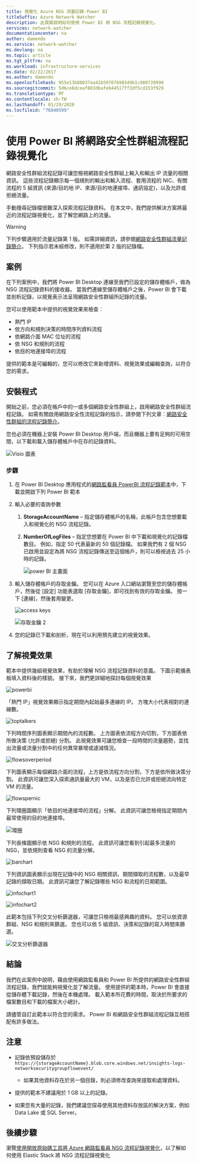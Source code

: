 ```yaml
---
title: 視覺化 Azure NSG 流量記錄-Power BI
titleSuffix: Azure Network Watcher
description: 此頁面說明如何使用 Power BI 將 NSG 流程記錄視覺化。
services: network-watcher
documentationcenter: na
author: damendo
ms.service: network-watcher
ms.devlang: na
ms.topic: article
ms.tgt_pltfrm: na
ms.workload: infrastructure-services
ms.date: 02/22/2017
ms.author: damendo
ms.openlocfilehash: 955e13b88037aa42b59707698549b1c980720990
ms.sourcegitcommit: 5d6ce6dceaf883dbafeb44517ff3df5cd153f929
ms.translationtype: MT
ms.contentlocale: zh-TW
ms.lasthandoff: 01/29/2020
ms.locfileid: "76840599"
---
```

# <a name="visualizing-network-security-group-flow-logs-with-power-bi"></a>使用 Power BI 將網路安全性群組流程記錄視覺化

網路安全性群組流程記錄可讓您檢視網路安全性群組上輸入和輸出 IP 流量的相關資訊。 這些流程記錄顯示每一個規則的輸出和輸入流程、套用流程的 NIC、有關流程的 5 組資訊 (來源/目的地 IP、來源/目的地連接埠、通訊協定)，以及允許或拒絕流量。

手動搜尋記錄檔很難深入探索流程記錄資料。 在本文中，我們提供解決方案將最近的流程記錄視覺化，並了解您網路上的流量。

> [!Warning]  
> 下列步驟適用於流量記錄第 1 版。 如需詳細資訊，請參閱[網路安全性群組流量記錄簡介](network-watcher-nsg-flow-logging-overview.md)。 下列指示若未經修改，則不適用於第 2 版的記錄檔。

## <a name="scenario"></a>案例

在下列案例中，我們將 Power BI Desktop 連線至我們已設定的儲存體帳戶，做為 NSG 流程記錄資料的接收器。 當我們連線至儲存體帳戶之後，Power BI 會下載並剖析記錄，以視覺表示法呈現網路安全性群組所記錄的流量。

您可以使用範本中提供的視覺效果來檢查︰

* 熱門 IP
* 依方向和規則決策的時間序列資料流程
* 依網路介面 MAC 位址的流程
* 依 NSG 和規則的流程
* 依目的地連接埠的流程

提供的範本是可編輯的，您可以修改它來新增資料、視覺效果或編輯查詢，以符合您的需求。

## <a name="setup"></a>安裝程式

開始之前，您必須在帳戶中的一或多個網路安全性群組上，啟用網路安全性群組流程記錄。 如需有關啟用網路安全性流程記錄的指示，請參閱下列文章︰[網路安全性群組的流程記錄簡介](network-watcher-nsg-flow-logging-overview.md)。

您也必須在機器上安裝 Power BI Desktop 用戶端，而且機器上要有足夠的可用空間，以下載和載入儲存體帳戶中在存的記錄資料。

![Visio 圖表][1]

### <a name="steps"></a>步驟

1. 在 Power BI Desktop 應用程式的[網路監看員 PowerBI 流程記錄範本](https://aka.ms/networkwatcherpowerbiflowlogstemplate)中，下載並開啟下列 Power BI 範本
1. 輸入必要的查詢參數
   1. **StorageAccountName** – 指定儲存體帳戶的名稱，此帳戶包含您想要載入和視覺化的 NSG 流程記錄。
   1. **NumberOfLogFiles** – 指定您想要在 Power BI 中下載和視覺化的記錄檔數目。 例如，指定 50 代表最新的 50 個記錄檔。 如果我們有 2 個 NSG 已啟用並設定為將 NSG 流程記錄傳送至這個帳戶，則可以檢視過去 25 小時的記錄。

      ![power BI 主畫面][2]

1. 輸入儲存體帳戶的存取金鑰。 您可以在 Azure 入口網站瀏覽至您的儲存體帳戶，然後從 [設定] 功能表選取 [存取金鑰]，即可找到有效的存取金鑰。 按一下 [連線]，然後套用變更。

    ![access keys][3]

    ![存取金鑰 2][4]

4. 您的記錄已下載和剖析，現在可以利用預先建立的視覺效果。

## <a name="understanding-the-visuals"></a>了解視覺效果

範本中提供幾組視覺效果，有助於理解 NSG 流程記錄資料的意義。 下圖示範儀表板填入資料後的樣貌。 接下來，我們更詳細地探討每個視覺效果 

![powerbi][5]
 
「熱門 IP」視覺效果顯示指定期間內起始最多連線的 IP。 方塊大小代表相對的連線數。 

![toptalkers][6]

下列時間序列圖表顯示期間內的流程數。 上方圖表依流程方向切割，下方圖表依所做決策 (允許或拒絕) 分割。 此視覺效果可讓您檢查一段時間的流量趨勢，並找出流量或流量分割中的任何異常暴增或遽減情況。

![flowsoverperiod][7]

下列圖表顯示每個網路介面的流程，上方是依流程方向分割，下方是依所做決策分割。 此資訊可讓您深入探索通訊量最大的 VM，以及是否已允許或拒絕流向特定 VM 的流量。

![flowspernic][8]

下列環圈圖顯示「依目的地連接埠的流程」分解。 此資訊可讓您檢視指定期間內最常使用的目的地連接埠。

![環圈][9]

下列長條圖顯示依 NSG 和規則的流程。 此資訊可讓您看到引起最多流量的 NSG，並依規則查看 NSG 的流量分解。

![barchart][10]
 
下列資訊圖表顯示出現在記錄中的 NSG 相關資訊、期間擷取的流程數，以及最早記錄的擷取日期。 此資訊可讓您了解記錄哪些 NSG 和流程的日期範圍。

![infochart1][11]

![infochart2][12]

此範本包括下列交叉分析篩選器，可讓您只檢視最感興趣的資料。 您可以依資源群組、NSG 和規則來篩選。 您也可以依 5 組資訊、決策和記錄的寫入時間來篩選。

![交叉分析篩選器][13]

## <a name="conclusion"></a>結論

我們在此案例中說明，藉由使用網路監看員和 Power BI 所提供的網路安全性群組流程記錄，我們就能夠視覺化並了解流量。 使用提供的範本時，Power BI 會直接從儲存體下載記錄，然後在本機處理。 載入範本所花費的時間，取決於所要求的檔案數目和下載的檔案大小總計。

請儘管自訂此範本以符合您的需求。 Power BI 和網路安全性群組流程記錄互相搭配有許多做法。 

## <a name="notes"></a>注意

* 記錄依預設儲存於 `https://{storageAccountName}.blob.core.windows.net/insights-logs-networksecuritygroupflowevent/`

    * 如果其他資料存在於另一個目錄，則必須修改查詢來提取和處理資料。

* 提供的範本不建議用於 1 GB 以上的記錄。

* 如果您有大量的記錄，我們建議您探尋使用其他資料存放區的解決方案，例如 Data Lake 或 SQL Server。

## <a name="next-steps"></a>後續步驟

瀏覽[使用開放原始碼工具將 Azure 網路監看員 NSG 流程記錄視覺化](network-watcher-visualize-nsg-flow-logs-open-source-tools.md)，以了解如何使用 Elastic Stack 將 NSG 流程記錄視覺化

[1]: ./media/network-watcher-visualize-nsg-flow-logs-power-bi/figure1.png
[2]: ./media/network-watcher-visualize-nsg-flow-logs-power-bi/figure2.png
[3]: ./media/network-watcher-visualize-nsg-flow-logs-power-bi/figure3.png
[4]: ./media/network-watcher-visualize-nsg-flow-logs-power-bi/figure4.png
[5]: ./media/network-watcher-visualize-nsg-flow-logs-power-bi/figure5.png
[6]: ./media/network-watcher-visualize-nsg-flow-logs-power-bi/figure6.png
[7]: ./media/network-watcher-visualize-nsg-flow-logs-power-bi/figure7.png
[8]: ./media/network-watcher-visualize-nsg-flow-logs-power-bi/figure8.png
[9]: ./media/network-watcher-visualize-nsg-flow-logs-power-bi/figure9.png
[10]: ./media/network-watcher-visualize-nsg-flow-logs-power-bi/figure10.png
[11]: ./media/network-watcher-visualize-nsg-flow-logs-power-bi/figure11.png
[12]: ./media/network-watcher-visualize-nsg-flow-logs-power-bi/figure12.png
[13]: ./media/network-watcher-visualize-nsg-flow-logs-power-bi/figure13.png
